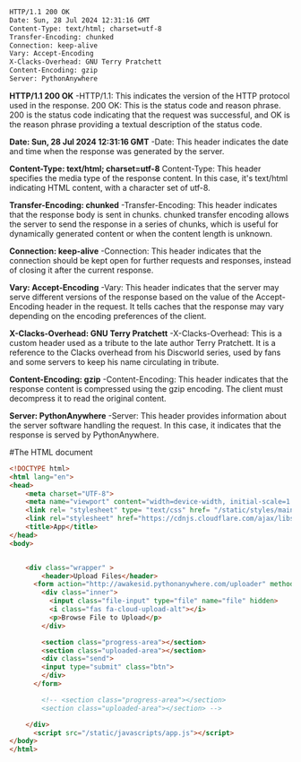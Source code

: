 ```html
HTTP/1.1 200 OK
Date: Sun, 28 Jul 2024 12:31:16 GMT
Content-Type: text/html; charset=utf-8
Transfer-Encoding: chunked
Connection: keep-alive
Vary: Accept-Encoding
X-Clacks-Overhead: GNU Terry Pratchett
Content-Encoding: gzip
Server: PythonAnywhere
```

**HTTP/1.1 200 OK**
-HTTP/1.1: This indicates the version of the HTTP protocol used in the response.
200 OK: This is the status code and reason phrase. 200 is the status code indicating that the request was successful, and OK is the reason phrase providing a textual description of the status code.

**Date: Sun, 28 Jul 2024 12:31:16 GMT**
-Date: This header indicates the date and time when the response was generated by the server.

**Content-Type: text/html; charset=utf-8**
Content-Type: This header specifies the media type of the response content. In this case, it's text/html indicating HTML content, with a character set of utf-8.

**Transfer-Encoding: chunked**
-Transfer-Encoding: This header indicates that the response body is sent in chunks. chunked transfer encoding allows the server to send the response in a series of chunks, which is useful for dynamically generated content or when the content length is unknown.

**Connection: keep-alive**
-Connection: This header indicates that the connection should be kept open for further requests and responses, instead of closing it after the current response.

**Vary: Accept-Encoding**
-Vary: This header indicates that the server may serve different versions of the response based on the value of the Accept-Encoding header in the request. It tells caches that the response may vary depending on the encoding preferences of the client.

**X-Clacks-Overhead: GNU Terry Pratchett**
-X-Clacks-Overhead: This is a custom header used as a tribute to the late author Terry Pratchett. It is a reference to the Clacks overhead from his Discworld series, used by fans and some servers to keep his name circulating in tribute.

**Content-Encoding: gzip**
-Content-Encoding: This header indicates that the response content is compressed using the gzip encoding. The client must decompress it to read the original content.

**Server: PythonAnywhere**
-Server: This header provides information about the server software handling the request. In this case, it indicates that the response is served by PythonAnywhere.


#The HTML document
```html
<!DOCTYPE html>
<html lang="en">
<head>
    <meta charset="UTF-8">
    <meta name="viewport" content="width=device-width, initial-scale=1.0">
    <link rel= "stylesheet" type= "text/css" href= "/static/styles/mainpage.css">
    <link rel="stylesheet" href="https://cdnjs.cloudflare.com/ajax/libs/font-awesome/5.15.3/css/all.min.css"/>
    <title>App</title>
</head>
<body>


    <div class="wrapper" >
        <header>Upload Files</header>
      <form action="http://awakesid.pythonanywhere.com/uploader" method = "POST" enctype = "multipart/form-data">
        <div class="inner">
          <input class="file-input" type="file" name="file" hidden>
          <i class="fas fa-cloud-upload-alt"></i>
          <p>Browse File to Upload</p>
        </div>

        <section class="progress-area"></section>
        <section class="uploaded-area"></section>
        <div class="send">
        <input type="submit" class="btn">
        </div>
      </form>

        <!-- <section class="progress-area"></section>
        <section class="uploaded-area"></section> -->

    </div>
      <script src="/static/javascripts/app.js"></script>
</body>
</html>
```